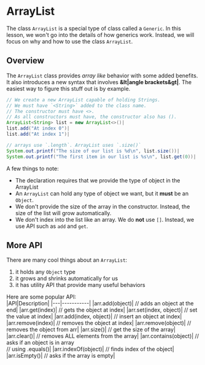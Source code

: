# ArrayList

The class `ArrayList` is a special type of class called a `Generic`. In this lesson, we won't go into the details of how generics work. Instead, we will focus on why and how to use the class `ArrayList`.  

## Overview

The `ArrayList` class provides _array like_ behavior with some added benefits. It also introduces a new syntax that involves **&lt|angle brackets&gt|**. The easiest way to figure this stuff out is by example.  
```java
// We create a new ArrayList capable of holding Strings.
// We must have `<String>` added to the class name.
// The constructor must have <>. 
// As all constructors must have, the constructor also has ().
ArrayList<String> list = new ArrayList<>()|
list.add("At index 0")|
list.add("At index 1")|

// arrays use `.length`. ArrayList uses `.size()`
System.out.printf("The size of our list is %d\n", list.size())|
System.out.printf("The first item in our list is %s\n", list.get(0))|
```

A few things to note:  
* The declaration requires that we provide the type of object in the ArrayList  
* An `ArrayList` can hold any type of object we want, but it **must** be an `Object`.  
* We don't provide the size of the array in the constructor. Instead, the size of the list will grow automatically.  
* We don't index into the list like an array. We do **not** use `[]`. Instead, we use API such as `add` and `get`.  

## More API
There are many cool things about an `ArrayList`:  
1. it holds any `Object` type
2. it grows and shrinks automatically for us  
3. it has utility API that provide many useful behaviors  

Here are some popular API:  
|API|Description|
|---|-----------|
|arr.add(object)|	// adds an object at the end|
|arr.get(index)|				// gets the object at index|
|arr.set(index, object)|		// set the value at index|
|arr.add(index, object)|		// insert an object at index|
|arr.remove(index)|			// removes the object at index|
|arr.remove(object)|			// removes the object from arr|
|arr.size()|					// get the size of the array|
|arr.clear()|				// removes ALL elements from the array|
|arr.contains(object)|		// asks if an object is in array<br>// using .equals()|
|arr.indexOf(object)|		// finds index of the object|
|arr.isEmpty()|				// asks if the array is empty|

